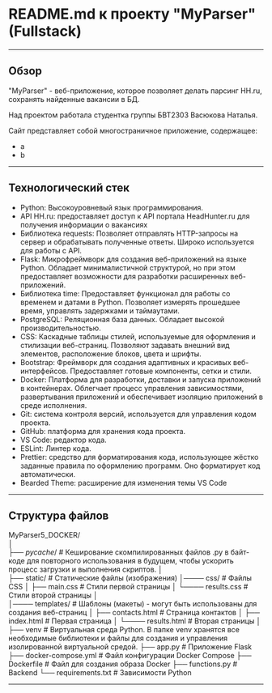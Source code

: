 # README.md к проекту "MyParser" (Fullstack)

---

## Обзор

"MyParser" - веб-приложение, которое позволяет делать парсинг HH.ru, сохранять найденные вакансии в БД. 

Над проектом работала студентка группы БВТ2303 Васюкова Наталья.

Сайт представляет собой многостраничное приложение, содержащее:

- a
- b

---

## Технологический стек

- Python: Высокоуровневый язык программирования.
- API HH.ru: предоставляет доступ к API портала HeadHunter.ru для получения информации о вакансиях
- Библиотека requests: Позволяет отправлять HTTP-запросы на сервер и обрабатывать полученные ответы. Широко используется для работы с API.
- Flask: Микрофреймворк для создания веб-приложений на языке Python. Обладает минималистичной структурой, но при этом предоставляет возможности для разработки расширенных веб-приложений.
- Библиотека time: Предоставляет функционал для работы со временем и датами в Python. Позволяет измерять прошедшее время, управлять задержками и таймаутами.
- PostgreSQL: Реляционная база данных. Обладает высокой производительностью.
- CSS: Каскадные таблицы стилей, используемые для оформления и стилизации веб-страниц. Позволяют задавать внешний вид элементов, расположение блоков, цвета и шрифты.
- Bootstrap: Фреймворк для создания адаптивных и красивых веб-интерфейсов. Предоставляет готовые компоненты, сетки и стили.
- Docker: Платформа для разработки, доставки и запуска приложений в контейнерах. Облегчает процесс управления зависимостями, развертывания приложений и обеспечивает изоляцию приложений в среде исполнения.
- Git: система контроля версий, используется для управления кодом проекта.
- GitHub: платформа для хранения кода проекта.
- VS Code: редактор кода.
- ESLint: Линтер кода.
- Prettier: средство для форматирования кода, использующее жёстко заданные правила по оформлению программ. Оно форматирует код автоматически.
- Bearded Theme: расширение для изменения темы VS Code

---

## Структура файлов

MyParser5_DOCKER/  
│  
├── _pycache_/ #  Кеширование скомпилированных файлов .py в байт-коде для повторного использования в будущем, чтобы ускорить процесс загрузки и выполнения скриптов. 
│  
├── static/ # Статические файлы (изображения)
│──── css/ # Файлы CSS
│   ├── main.css # Стили первой страницы 
│   └──── results.css # Стили второй страницы
│  
│──── templates/ # Шаблоны (макеты) - могут быть использованы для создания веб-страниц
│   ├── contacts.html # Страница контактов
│   ├── index.html # Первая страница 
│   └──── results.html # Вторая страницы
│  
├── venv # Виртуальная среда Python. В папке venv хранятся все необходимые библиотеки и файлы для создания и управления изолированной виртуальной средой.
├── app.py # Приложение Flask
├── docker-compose.yml # Файл конфигурации Docker Compose
├── Dockerfile # Файл для создания образа Docker
├── functions.py # Backend
└── requirements.txt # Зависимости Python


---
